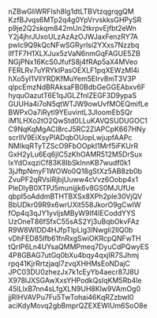nZBwGIiWRFIsh8lg1dtLTBVtzqgrqgQM
KzfBJvqs6MTp2q4g0YpVrvskksGHPySR
p9je2Q2skqm842mUn2tkrpvEjfbt2eWn
Y2j4jhrJUxoULzAzAzOJWJaxFenzRY7A
pwlc9Q9kQcNFwSGRyrlsi2YXxs7Nzzbq
llfTF7H1XLXJux5zVaN6nmGqFAGUE5ZB
NGjPNx16KcS0JfufS8j4fRAp5aX4MVeo
FERLRv7uYRYkIPasOEXLF1pqXEWzMI4i
hXo5yI1VllYRDKfMuYem5EIrv8mT3V3P
qlpcEmzNdBRAksaFB0BdbGeGGEAbxv6F
hyquOazutT6E1qJGLZfnlZEGF3D9ypaS
GUUHa4i7oN5qtWTJW9owUvfMOEQmifLe
BWPxOa7iRytl9YEuvintL3JloomEbSQr
iM1LHXo2tO2QwStd0LLuKAVQSUDUGOC1
C9NqKqMgACI8rcJ5RC2ZlAPCpK667HNy
scrIlV9EiXsyPlADqbOUopLwjupfAAPc
NMIkqRTyTZScO9FbOOpkI1Mrf5iFKUrR
GxH2yLu6Eq6jlC5zKhOAMR512M5DrSux
lxYdOxqziCf83K8IbSkInnKB7wudf0k1
3jJftpNmyF1WOWo0Q18gStXz5AB8zb0b
ZvuPF2qRVsIRjbjUuww4cVvz6Oobp4x1
PleDlyB0XTPJ5munijjk6v8GS0MJUfUe
qbpI5oAddmBTHTBXSx8XPh2pIe30VjQV
BbUDkr09R9x6wrUXit558JkorO9gCwIW
fOp4q3qJY1yvljsMByW9If4IECoddYYS
UzOneT86fSfxC55sAS2Yj3uBqbOkvFAz
R9W8WIDD4HJfpTIpLlg3lNwgli2IIQ0b
vDhFED85lfb61fnRxgSwiOKRcpQNFwTH
tQrIP6Ln4UYsaQMMPmeq7DyuCdPQwyES
4P8GBAG7utGq0bXu4bqy4qxjIR7SJhmj
rpq41KjrRrtzjaqI7zvqXHHMsEoNDajC
JPC03DU0zhezJx7k1cEyYb4aecr87J8U
X978lJXSGAwXxsYHPodkQsIqKM5Rb4le
45lLlxB7nn4sLfgXLN9UH8Klw9VAmOg0
jjRIHVAVPu7Fu5TwTohai46KqRZzbwI0
aciKdyMovq2gbBmprQZEXEWlUm6SoO8e
